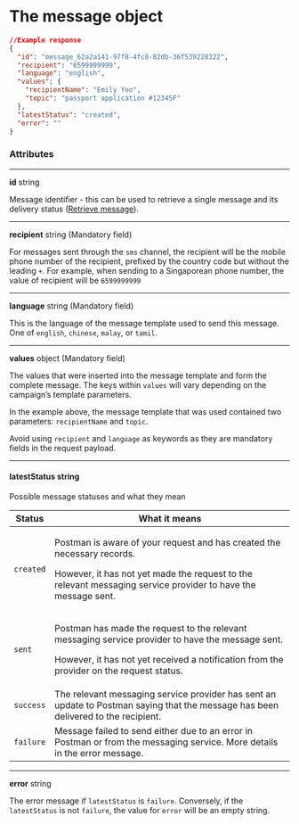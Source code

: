 # The message object

```json
//Example response
{
  "id": "message_62a2a141-97f8-4fc8-82db-36f539228322",
  "recipient": "6599999999",
  "language": "english",
  "values": {
    "recipientName": "Emily Yeo",
    "topic": "passport application #12345F"
  },
  "latestStatus": "created",
  "error": ""
}
```

### Attributes

---

**id** string

Message identifier - this can be used to retrieve a single message and its delivery status ([Retrieve message](retrieve-message.md)).

---

**recipient** string (Mandatory field)

For messages sent through the `sms` channel, the recipient will be the mobile phone number of the recipient, prefixed by the country code but without the leading `+`.
For example, when sending to a Singaporean phone number, the value of recipient will be `6599999999`

---

**language** string (Mandatory field)

This is the language of the message template used to send this message. One of `english`, `chinese`, `malay`, or `tamil`.

---

**values** object (Mandatory field)

The values that were inserted into the message template and form the complete message. The keys within `values` will vary depending on the campaign’s template parameters.

In the example above, the message template that was used contained two parameters: `recipientName` and `topic`.

Avoid using `recipient` and `language` as keywords as they are mandatory fields in the request payload.&#x20;

---

#### **latestStatus** string

Possible message statuses and what they mean

| Status    | What it means                                                                                                                                                                                                  |
| --------- | -------------------------------------------------------------------------------------------------------------------------------------------------------------------------------------------------------------- |
| `created` | <p>Postman is aware of your request and has created the necessary records.</p><p></p><p>However, it has not yet made the request to the relevant messaging service provider to have the message sent.</p>      |
| `sent`    | <p>Postman has made the request to the relevant messaging service provider to have the message sent.</p><p></p><p>However, it has not yet received a notification from the provider on the request status.</p> |
| `success` | The relevant messaging service provider has sent an update to Postman saying that the message has been delivered to the recipient.                                                                             |
| `failure` | Message failed to send either due to an error in Postman or from the messaging service. More details in the error message.                                                                                     |

---

**error** string

The error message if `latestStatus` is `failure`. Conversely, if the `latestStatus` is not `failure`, the value for `error` will be an empty string.
